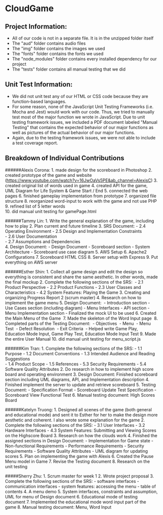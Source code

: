 # CloudGame
## Project Information: 
  - All of our code is not in a separate file. It is in the unzipped folder itself 
  - The "aud" folder contains audio files
  - The "img" folder contains the images we used 
  - The "fonts" folder contains the fonts we used 
  - The "node_modules" folder contains every installed dependency for our project
  - The "tests" folder contains all manual testing that we did 


## Unit Test Information: 
  - We did not unit test any of our HTML or CSS code because they are function-based languages. 
  - For some reason, none of the JavaScript Unit Testing Frameworks (i.e. Mocha and Jest) would work with our code. Thus, we tried to manually test most of the major function we wrote in JavaScript. Due to unit testing framework issues, we included a PDF document labeled "Manual Testing" that contains the expected behavior of our major functions as well as pictures of the actual behavior of our major functions. 
  - Again, due to the testing framework issues, we were not able to include a test coverage report. 


## Breakdown of Individual Contributions
######Alexis Corona: 
    1. made design for the scoreboard in Photoshop
    2. created prototype of the game and website (https://www.youtube.com/watch?v=16JwOaVs5PE&ab_channel=AlexisC)
    3. created original list of words used in game
    4. created API for the game, UML Diagram for Life System & Game Start / End
    5. connected the web pages
    6. finished gameplay implementation from prototype
    7. organized file structure
    8. reorganized word-input to work with the game and not use PHP
    9. refined list of 5 letter words  
    10. did manual unit testing for gamePage.html


######Tammy Lin: 
    1. Write the general explanation of the game, including how to play
    2. Plan current and future timeline
    3. SRS Document: 
      -  2.4 Operating Environment 
      -  2.5 Design and Implementation Constraints  
      -  2.6 User Documentation  
      -  2.7 Assumptions and Dependencies  
    4. Design Document:
      -  Design Document
      -  Scoreboard section
      -  System Architecture
      -  Scoreboard use case diagram
    5. AWS Setup
    6. Apache2 Configurations
    7. Scoreboard HTML CSS
    8. Server setup with Express
    9. Put everything on AWS server


######Esther Shin:
    1. Collect all game design and edit the design so everything is consistent and share the same aesthetic. In other words, made the final mockup 
    2. Complete the following sections of the SRS: 
      -  2.1 Product Perspective
      -  2.2 Product Functions
      -  2.3 User Classes and Characteristics 
      -  4.2 System Features: Playing the Game
    3. Creating and organizing Progress Report 2 (scrum master) 
    4. Research on how to implement the game menu
    5. Design Document: 
      -  Introduction section
      -  Use Cases section (including diagram)
      -  Menu Interfaces - API section
      -  Menu Implementation section
      -  Finalized the mock UI to be used
    6. Created the Main Menu of the Game 
    7. Made the skeleton of the Word Input page 
    8. Completed parts of the Testing Document: 
      -  Objectives 
      -  Menu 
      -  Menu Test 
      -  Defect Resolution 
      -  Exit Criteria 
      -  Helped write Game Play, Education Mode Input, Game Play Test, Education Mode Input Test
    9. Made the entire User Manual 
    10. did manual unit testing for menu_script.js


######Kim Tran:
    1. Complete the following sections of the SRS: 
      -  1.1 Purpose 
      -  1.2 Document Conventions
      -  1.3 Intended Audience and Reading Suggestions  
      -  1.4 Product Scope
      -  1.5 References 
      -  5.3 Security Requirements
      -  5.4 Software Quality Attributes 
    2. Do research in how to implement high score board and operating environment
    3. Design Document: Finished scoreboard section including UML diagrams, API, and Implementation description
    4. Finished implement the server to update and retrieve scoreboard
    5. Testing Document:
      -  Specification Format
      -  Scoreboard Update Test Specification
      -  Scoreboard View Functional Test
    6. Manual testing document: High Scores Board 


######Katelyn Truong:
    1. Designed all scenes of the game (both general and educational mode) and sent it to Esther for her to make the design more aesthetic and coherent. I also wrote some explanation for the game
    2. Complete the following sections of the SRS: 
      -  3.1 User Interfaces 
      -  3.2 Hardware Interfaces
      -  4.3 System Features: Submitting and Viewing Scores on the Highscore Board
    3. Research on how the clouds work
    4. Finished the assigned sections in Design Document:
      -  Implementation for Game state 
      -  Non-functional Requirements 
      -  Performance Requirements
      -  Security Requirements
      -  Software Quality Attributes
      -  UML diagram for updating scores
    5. Plan on implementing the game with Alexis
    6. Created the Pause Menu model in Game
    7. Revise the Testing document
    8. Research on the unit testing


#####Sherry Zhu:
    1. Scrum master for week 1
    2. Wrote project proposal
    3. Complete the following sections of the SRS:
      - software interfaces
      - communication interfaces
      - system features: accessing the menu
      - table of contents
    4. A menu demo
    5. System interfaces, constraints and assumption, UML for menu of Design document
    6. Educational mode of testing document
    7. Implemented the educational mode word input part of the game
    8. Manual testing document: Menu, Word Input  
